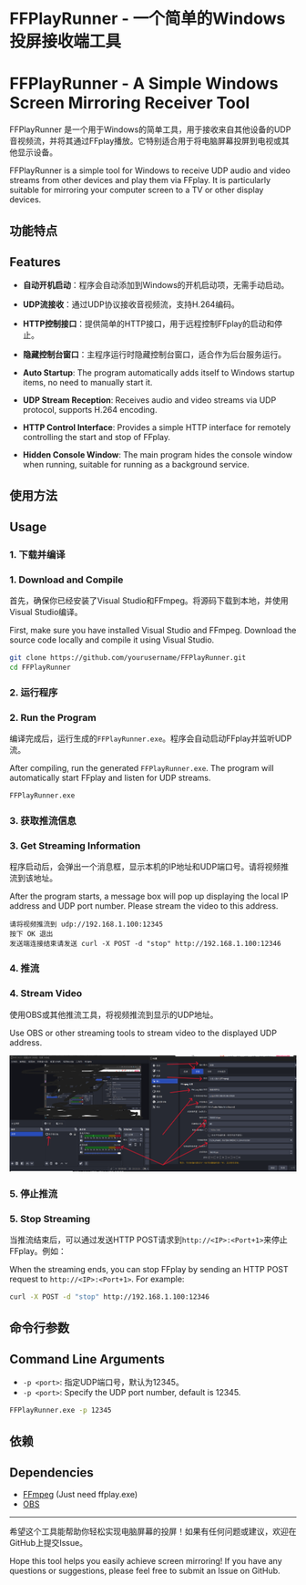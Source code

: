 # FFPlayRunner - 一个简单的Windows投屏接收端工具

# FFPlayRunner - A Simple Windows Screen Mirroring Receiver Tool

FFPlayRunner 是一个用于Windows的简单工具，用于接收来自其他设备的UDP音视频流，并将其通过FFplay播放。它特别适合用于将电脑屏幕投屏到电视或其他显示设备。

FFPlayRunner is a simple tool for Windows to receive UDP audio and video streams from other devices and play them via FFplay. It is particularly suitable for mirroring your computer screen to a TV or other display devices.

## 功能特点

## Features

- **自动开机启动**：程序会自动添加到Windows的开机启动项，无需手动启动。
- **UDP流接收**：通过UDP协议接收音视频流，支持H.264编码。
- **HTTP控制接口**：提供简单的HTTP接口，用于远程控制FFplay的启动和停止。
- **隐藏控制台窗口**：主程序运行时隐藏控制台窗口，适合作为后台服务运行。

- **Auto Startup**: The program automatically adds itself to Windows startup items, no need to manually start it.
- **UDP Stream Reception**: Receives audio and video streams via UDP protocol, supports H.264 encoding.
- **HTTP Control Interface**: Provides a simple HTTP interface for remotely controlling the start and stop of FFplay.
- **Hidden Console Window**: The main program hides the console window when running, suitable for running as a background service.

## 使用方法

## Usage

### 1. 下载并编译

### 1. Download and Compile

首先，确保你已经安装了Visual Studio和FFmpeg。将源码下载到本地，并使用Visual Studio编译。

First, make sure you have installed Visual Studio and FFmpeg. Download the source code locally and compile it using Visual Studio.

```bash
git clone https://github.com/yourusername/FFPlayRunner.git
cd FFPlayRunner
```

### 2. 运行程序

### 2. Run the Program

编译完成后，运行生成的`FFPlayRunner.exe`。程序会自动启动FFplay并监听UDP流。

After compiling, run the generated `FFPlayRunner.exe`. The program will automatically start FFplay and listen for UDP streams.

```bash
FFPlayRunner.exe
```

### 3. 获取推流信息

### 3. Get Streaming Information

程序启动后，会弹出一个消息框，显示本机的IP地址和UDP端口号。请将视频推流到该地址。

After the program starts, a message box will pop up displaying the local IP address and UDP port number. Please stream the video to this address.

```
请将视频推流到 udp://192.168.1.100:12345
按下 OK 退出
发送端连接结束请发送 curl -X POST -d "stop" http://192.168.1.100:12346
```

### 4. 推流

### 4. Stream Video

使用OBS或其他推流工具，将视频推流到显示的UDP地址。

Use OBS or other streaming tools to stream video to the displayed UDP address.

![OBS options](obs配置.png)


### 5. 停止推流

### 5. Stop Streaming

当推流结束后，可以通过发送HTTP POST请求到`http://<IP>:<Port+1>`来停止FFplay。例如：

When the streaming ends, you can stop FFplay by sending an HTTP POST request to `http://<IP>:<Port+1>`. For example:

```bash
curl -X POST -d "stop" http://192.168.1.100:12346
```

## 命令行参数

## Command Line Arguments

- `-p <port>`: 指定UDP端口号，默认为12345。
- `-p <port>`: Specify the UDP port number, default is 12345.

```bash
FFPlayRunner.exe -p 12345
```

## 依赖

## Dependencies

- [FFmpeg](https://ffmpeg.org/) (Just need ffplay.exe)
- [OBS](https://obsproject.com/)

---

希望这个工具能帮助你轻松实现电脑屏幕的投屏！如果有任何问题或建议，欢迎在GitHub上提交Issue。

Hope this tool helps you easily achieve screen mirroring! If you have any questions or suggestions, please feel free to submit an Issue on GitHub.
